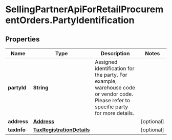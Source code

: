 # SellingPartnerApiForRetailProcurementOrders.PartyIdentification

## Properties

Name | Type | Description | Notes
------------ | ------------- | ------------- | -------------
**partyId** | **String** | Assigned identification for the party. For example, warehouse code or vendor code. Please refer to specific party for more details. | 
**address** | [**Address**](Address.md) |  | [optional] 
**taxInfo** | [**TaxRegistrationDetails**](TaxRegistrationDetails.md) |  | [optional] 


